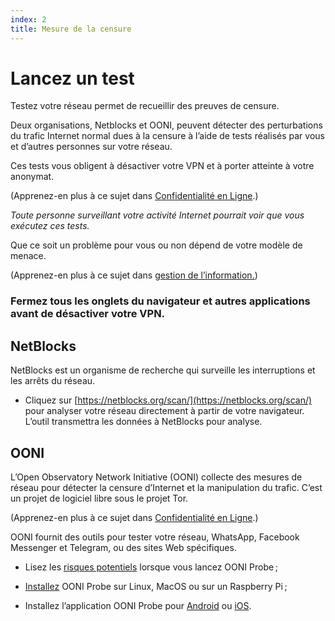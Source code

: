 ```yaml
---
index: 2
title: Mesure de la censure
---
```

# Lancez un test

Testez votre réseau permet de recueillir des preuves de censure.

Deux organisations, Netblocks et OONI, peuvent détecter des perturbations du trafic Internet normal dues à la censure à l’aide de tests réalisés par vous et d’autres personnes sur votre réseau.

Ces tests vous obligent à désactiver votre VPN et à porter atteinte à votre anonymat.

(Apprenez-en plus à ce sujet dans [Confidentialité en Ligne](umbrella://communications/online-privacy/advanced).) 

_Toute personne surveillant votre activité Internet pourrait voir que vous exécutez ces tests._

Que ce soit un problème pour vous ou non dépend de votre modèle de menace.

(Apprenez-en plus à ce sujet dans [gestion de l’information.](umbrella://information/managing-information))

### Fermez tous les onglets du navigateur et autres applications avant de désactiver votre VPN.

## NetBlocks

NetBlocks est un organisme de recherche qui surveille les interruptions et les arrêts du réseau.

*   Cliquez sur [https://netblocks.org/scan/](https://netblocks.org/scan/) pour analyser votre réseau directement à partir de votre navigateur. L’outil transmettra les données à NetBlocks pour analyse.

## OONI

L’Open Observatory Network Initiative (OONI) collecte des mesures de réseau pour détecter la censure d’Internet et la manipulation du trafic. C’est un projet de logiciel libre sous le projet Tor.

(Apprenez-en plus à ce sujet dans [Confidentialité en Ligne](umbrella://communications/online-privacy/advanced).) 

OONI fournit des outils pour tester votre réseau, WhatsApp, Facebook Messenger et Telegram, ou des sites Web spécifiques.

*   Lisez les [risques potentiels](https://ooni.torproject.org/about/risks/) lorsque vous lancez OONI Probe ;

*   [Installez](https://ooni.torproject.org/install/ooniprobe/) OONI Probe sur Linux, MacOS ou sur un Raspberry Pi ;

*   Installez l’application OONI Probe pour [Android](https://play.google.com/store/apps/details?id=org.openobservatory.ooniprobe) ou [iOS](https://itunes.apple.com/us/app/id1199566366).
